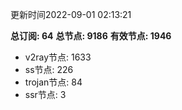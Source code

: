 更新时间2022-09-01 02:13:21

**总订阅: 64**
**总节点: 9186**
**有效节点: 1946**
- v2ray节点: 1633
- ss节点: 226
- trojan节点: 84
- ssr节点: 3
